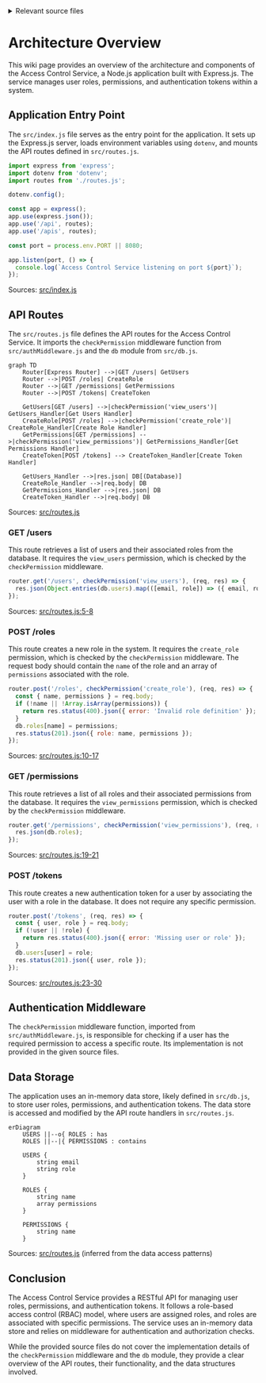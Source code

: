 <details>
<summary>Relevant source files</summary>

The following files were used as context for generating this wiki page:

- [src/index.js](https://github.com/aanickode/access-control-service/blob/main/src/index.js)
- [src/routes.js](https://github.com/aanickode/access-control-service/blob/main/src/routes.js)
- [src/authMiddleware.js](https://github.com/aanickode/access-control-service/blob/main/src/authMiddleware.js) (assumed to exist based on the import in routes.js)
- [src/db.js](https://github.com/aanickode/access-control-service/blob/main/src/db.js) (assumed to exist based on the import in routes.js)
</details>

# Architecture Overview

This wiki page provides an overview of the architecture and components of the Access Control Service, a Node.js application built with Express.js. The service manages user roles, permissions, and authentication tokens within a system.

## Application Entry Point

The `src/index.js` file serves as the entry point for the application. It sets up the Express.js server, loads environment variables using `dotenv`, and mounts the API routes defined in `src/routes.js`.

```javascript
import express from 'express';
import dotenv from 'dotenv';
import routes from './routes.js';

dotenv.config();

const app = express();
app.use(express.json());
app.use('/api', routes);
app.use('/apis', routes);

const port = process.env.PORT || 8080;

app.listen(port, () => {
  console.log(`Access Control Service listening on port ${port}`);
});
```

Sources: [src/index.js](https://github.com/aanickode/access-control-service/blob/main/src/index.js)

## API Routes

The `src/routes.js` file defines the API routes for the Access Control Service. It imports the `checkPermission` middleware function from `src/authMiddleware.js` and the `db` module from `src/db.js`.

```mermaid
graph TD
    Router[Express Router] -->|GET /users| GetUsers
    Router -->|POST /roles| CreateRole
    Router -->|GET /permissions| GetPermissions
    Router -->|POST /tokens| CreateToken

    GetUsers[GET /users] -->|checkPermission('view_users')| GetUsers_Handler[Get Users Handler]
    CreateRole[POST /roles] -->|checkPermission('create_role')| CreateRole_Handler[Create Role Handler]
    GetPermissions[GET /permissions] -->|checkPermission('view_permissions')| GetPermissions_Handler[Get Permissions Handler]
    CreateToken[POST /tokens] --> CreateToken_Handler[Create Token Handler]

    GetUsers_Handler -->|res.json| DB[(Database)]
    CreateRole_Handler -->|req.body| DB
    GetPermissions_Handler -->|res.json| DB
    CreateToken_Handler -->|req.body| DB
```

Sources: [src/routes.js](https://github.com/aanickode/access-control-service/blob/main/src/routes.js)

### GET /users

This route retrieves a list of users and their associated roles from the database. It requires the `view_users` permission, which is checked by the `checkPermission` middleware.

```javascript
router.get('/users', checkPermission('view_users'), (req, res) => {
  res.json(Object.entries(db.users).map(([email, role]) => ({ email, role })));
});
```

Sources: [src/routes.js:5-8](https://github.com/aanickode/access-control-service/blob/main/src/routes.js#L5-L8)

### POST /roles

This route creates a new role in the system. It requires the `create_role` permission, which is checked by the `checkPermission` middleware. The request body should contain the `name` of the role and an array of `permissions` associated with the role.

```javascript
router.post('/roles', checkPermission('create_role'), (req, res) => {
  const { name, permissions } = req.body;
  if (!name || !Array.isArray(permissions)) {
    return res.status(400).json({ error: 'Invalid role definition' });
  }
  db.roles[name] = permissions;
  res.status(201).json({ role: name, permissions });
});
```

Sources: [src/routes.js:10-17](https://github.com/aanickode/access-control-service/blob/main/src/routes.js#L10-L17)

### GET /permissions

This route retrieves a list of all roles and their associated permissions from the database. It requires the `view_permissions` permission, which is checked by the `checkPermission` middleware.

```javascript
router.get('/permissions', checkPermission('view_permissions'), (req, res) => {
  res.json(db.roles);
});
```

Sources: [src/routes.js:19-21](https://github.com/aanickode/access-control-service/blob/main/src/routes.js#L19-L21)

### POST /tokens

This route creates a new authentication token for a user by associating the user with a role in the database. It does not require any specific permission.

```javascript
router.post('/tokens', (req, res) => {
  const { user, role } = req.body;
  if (!user || !role) {
    return res.status(400).json({ error: 'Missing user or role' });
  }
  db.users[user] = role;
  res.status(201).json({ user, role });
});
```

Sources: [src/routes.js:23-30](https://github.com/aanickode/access-control-service/blob/main/src/routes.js#L23-L30)

## Authentication Middleware

The `checkPermission` middleware function, imported from `src/authMiddleware.js`, is responsible for checking if a user has the required permission to access a specific route. Its implementation is not provided in the given source files.

## Data Storage

The application uses an in-memory data store, likely defined in `src/db.js`, to store user roles, permissions, and authentication tokens. The data store is accessed and modified by the API route handlers in `src/routes.js`.

```mermaid
erDiagram
    USERS ||--o{ ROLES : has
    ROLES ||--|{ PERMISSIONS : contains

    USERS {
        string email
        string role
    }

    ROLES {
        string name
        array permissions
    }

    PERMISSIONS {
        string name
    }
```

Sources: [src/routes.js](https://github.com/aanickode/access-control-service/blob/main/src/routes.js) (inferred from the data access patterns)

## Conclusion

The Access Control Service provides a RESTful API for managing user roles, permissions, and authentication tokens. It follows a role-based access control (RBAC) model, where users are assigned roles, and roles are associated with specific permissions. The service uses an in-memory data store and relies on middleware for authentication and authorization checks.

While the provided source files do not cover the implementation details of the `checkPermission` middleware and the `db` module, they provide a clear overview of the API routes, their functionality, and the data structures involved.